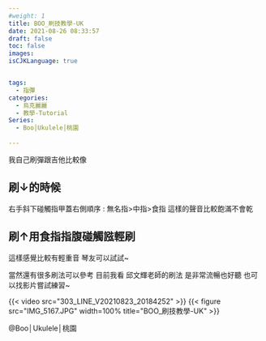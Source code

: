 ```yaml
---
#weight: 1
title: BOO_刷技教學-UK
date: 2021-08-26 08:33:57
draft: false
toc: false
images:
isCJKLanguage: true


tags:
  - 指彈
categories:
  - 烏克麗麗
  - 教學-Tutorial
Series:
  - Boo│Ukulele│桃園
  
---
```


我自己刷彈跟吉他比較像
## 刷↓的時候
右手斜下碰觸指甲蓋右側順序 : 無名指>中指>食指
這樣的聲音比較飽滿不會乾
## 刷↑用食指指腹碰觸誸輕刷
這樣感覺比較有輕重音
琴友可以試試~

當然還有很多刷法可以參考
目前我看 邱文輝老師的刷法
是非常流暢也好聽
也可以找影片嘗試練習~


 {{< video src="303_LINE_V20210823_20184252"  >}}
{{< figure src="IMG_5167.JPG" width=100% title="BOO_刷技教學-UK" >}}


@Boo│Ukulele│桃園
